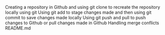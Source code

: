 Creating a repository in Github and using git clone to recreate the repository locally using git
Using git add to stage changes made and then using git commit to save changes made locally
Using git push and pull to push changes to Github or pull changes made in Github
Handling merge conflicts
README.md
